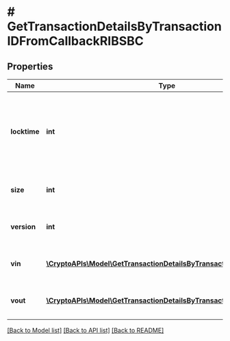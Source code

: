 # # GetTransactionDetailsByTransactionIDFromCallbackRIBSBC

## Properties

Name | Type | Description | Notes
------------ | ------------- | ------------- | -------------
**locktime** | **int** | Represents the time at which a particular transaction can be added to the blockchain. |
**size** | **int** | Represents the total size of this transaction. |
**version** | **int** | Represents transaction version number. |
**vin** | [**\CryptoAPIs\Model\GetTransactionDetailsByTransactionIDRIBSBCVin[]**](GetTransactionDetailsByTransactionIDRIBSBCVin.md) | Represents the transaction inputs. |
**vout** | [**\CryptoAPIs\Model\GetTransactionDetailsByTransactionIDRIBSBCVout[]**](GetTransactionDetailsByTransactionIDRIBSBCVout.md) | Represents the transaction outputs. |

[[Back to Model list]](../../README.md#models) [[Back to API list]](../../README.md#endpoints) [[Back to README]](../../README.md)
